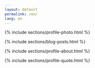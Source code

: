 ```yaml
---
layout: default
permalink: /en/
lang: en
---
```

{% include sections/profile-photo.html %}

{% include sections/blog-posts.html %}

{% include sections/profile-about.html %}

{% include sections/profile-quote.html %}
